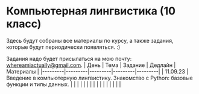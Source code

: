 # Компьютерная лингвистика (10 класс)
Здесь будут собраны все материалы по курсу, а также задания, которые будут периодически появляться. :)

Задания надо будет присылаться на мою почту: whereamiactually@gmail.com.
| День | Тема | Задание | Дедлайн | Материалы |
|---------|---------|---------|---------|---------|
| 11.09.23 | Введение в компьютерную лингвистику. Знакомство с Python: базовые функции и типы данных. |         |         |         |
|      |      |         |         |         |
|      |      |         |         |         |
